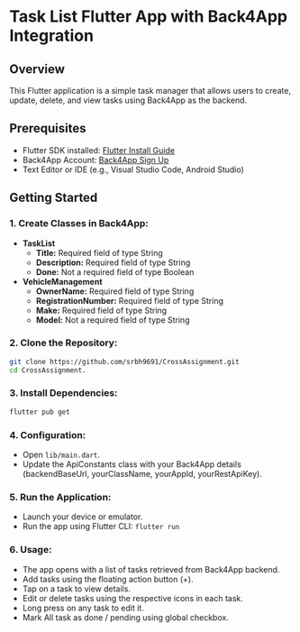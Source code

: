 # Task List Flutter App with Back4App Integration
 
## Overview
This Flutter application is a simple task manager that allows users to create, update, delete, and view tasks using Back4App as the backend.
 
## Prerequisites
- Flutter SDK installed: [Flutter Install Guide](https://flutter.dev/docs/get-started/install)
- Back4App Account: [Back4App Sign Up](https://www.back4app.com/)
- Text Editor or IDE (e.g., Visual Studio Code, Android Studio)
 
## Getting Started
### 1. Create Classes in Back4App:
- **TaskList**
    - **Title:** Required field of type String
    - **Description:** Required field of type String
    - **Done:** Not a required field of type Boolean
- **VehicleManagement**
    - **OwnerName:** Required field of type String
    - **RegistrationNumber:** Required field of type String
    - **Make:** Required field of type String
    - **Model:** Not a required field of type String
 
### 2. Clone the Repository:
```bash
git clone https://github.com/srbh9691/CrossAssignment.git
cd CrossAssignment.
```
 
### 3. Install Dependencies:
```bash
flutter pub get
```
 
### 4. Configuration:
- Open `lib/main.dart`.
- Update the ApiConstants class with your Back4App details (backendBaseUrl, yourClassName, yourAppId, yourRestApiKey).
 
### 5. Run the Application:
- Launch your device or emulator.
- Run the app using Flutter CLI: `flutter run`
 
### 6. Usage:
- The app opens with a list of tasks retrieved from Back4App backend.
- Add tasks using the floating action button (+).
- Tap on a task to view details.
- Edit or delete tasks using the respective icons in each task.
- Long press on any task to edit it.
- Mark All task as done / pending using global checkbox.